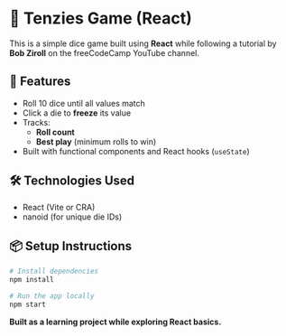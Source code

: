 # 🎲 Tenzies Game (React)

This is a simple dice game built using **React** while following a tutorial by **Bob Ziroll** on the freeCodeCamp YouTube channel.

## 🚀 Features

- Roll 10 dice until all values match
- Click a die to **freeze** its value
- Tracks:
  - **Roll count**
  - **Best play** (minimum rolls to win)
- Built with functional components and React hooks (`useState`)

## 🛠 Technologies Used

- React (Vite or CRA)
- nanoid (for unique die IDs)

## 📦 Setup Instructions

```bash
# Install dependencies
npm install

# Run the app locally
npm start
```



**Built as a learning project while exploring React basics.**
